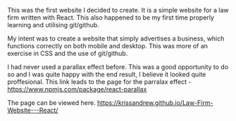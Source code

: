 This was the first website I decided to create. It is a simple website for a law firm written with React. This also happened to be my first time properly learning and utilising git/github.

My intent was to create a website that simply advertises a business, which functions correctly on both mobile and desktop. This was more of an exercise in CSS and the use of git/github.

I had never used a parallax effect before. This was a good opportunity to do so and I was quite happy with the end result, I believe it looked quite proffesional. This link leads to the page for the parralax effect - https://www.npmjs.com/package/react-parallax

The page can be viewed here. https://krissandrew.github.io/Law-Firm-Website---React/
